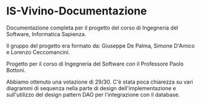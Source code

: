 # IS-Vivino-Documentazione
Documentazione completa per il progetto del corso di Ingegneria del Software, Informatica Sapienza.

Il gruppo del progetto era formato da:
Giuseppe De Palma, Simone D'Amico e Lorenzo Ceccomancini.

Progetto per il corso di Ingegneria del Software con il Professore Paolo Bottoni.

Abbiamo ottenuto una votazione di 29/30. C'è stata poca chiarezza su vari diagrammi di sequenza nella parte di design dell'implementazione
e sull'utilizzo del design pattern DAO per l'integrazione con il database.
